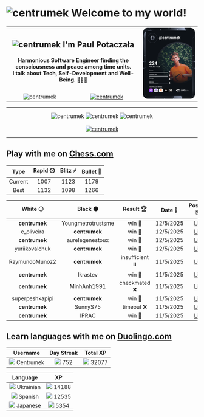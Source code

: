 <h1>
  <img
    src="https://emojis.slackmojis.com/emojis/images/1531849430/4246/blob-sunglasses.gif"
    width="30"
    alt="centrumek"
  />
  Welcome to my world!
</h1>

<table>
  <tbody>
    <tr>
      <td align="center" width="70%" colspan="2">
        <h2>
          <img
            src="https://raw.githubusercontent.com/MartinHeinz/MartinHeinz/master/wave.gif"
            width="30px"
            alt="centrumek"
          />
          I'm Paul Potaczała
        </h2>
        <h4>
          Harmonious Software Engineer finding the consciousness and peace among time units.
          <br/>
          I talk about Tech, Self-Development and Well-Being. 🌿🧘🚀
        </h4>
      </td>
      <td width="30%" rowspan="2">
        <a href="https://app.daily.dev/centrumek">
          <img
            src="./devcard.svg"
            alt="centrumek"
          />
        </a>
      </td>
    </tr>
    <tr align="center">
      <td>
        <img
          src="https://komarev.com/ghpvc/?username=centrumek&label=visitors&color=0e75b6&style=flat"
          alt="centrumek"
        >
      </td>
      <td>
        <a href="https://stackoverflow.com/users/14496012/centrumek">
          <img
            src="https://stackoverflow.com/users/flair/14496012.png?theme=dark"
            alt="centrumek"
          >
        </a>
      </td>
    </tr>
  </tbody>
</table>

---
<div align="center">
  <img 
    src="https://github-readme-stats.vercel.app/api?username=centrumek&show_icons=true&count_private=true&theme=dark&hide_border=true&hide=issues,contribs&bg_color=00000000"
    alt="centrumek"
  />
  <img
    src="https://github-readme-stats.vercel.app/api/top-langs/?username=centrumek&layout=compact&hide_border=true&theme=dark&bg_color=00000000&langs_count=6&exclude_repo=air-statistic-app"
    alt="centrumek"
  />
  <img 
    src="https://github-readme-streak-stats.herokuapp.com?user=centrumek&theme=dark&hide_border=true&background=FFFFFF00"
    alt="centrumek"
  />
  <br/>
  <br/>
  <a href="https://www.buymeacoffee.com/centrumek">
    <img
      src="https://cdn.buymeacoffee.com/buttons/v2/default-orange.png"
      height="50"
      width="210"
      alt="centrumek"
    />
  </a>
</div>

---

## Play with me on [Chess.com](https://www.chess.com/member/centrumek)

<div align="center">
<!--START_SECTION:chessStats-->
<!-- Automatically generated with https://github.com/Balastrong/chess-stats-action -->

| Type | Rapid ⏲️ | Blitz ⚡ | Bullet 🔫 |
|:---:|:---:|:---:|:---:|
| Current | 1007 | 1123 | 1179 |
| Best | 1132 | 1098 | 1266 |

| White ⚪ | Black ⚫ | Result 🏆 | Date 📅 | Position 🗺️ | Type 🕕 |
|:---:|:---:|:---:|:---:|:---:|:---:|
| **centrumek** | Youngmetrotrustsme | win 🥇 | 12/5/2025 | <a href="http://www.ee.unb.ca/cgi-bin/tervo/fen.pl?select=8/1K6/8/8/8/5Q1k/5Q2/8 b - - 3 54">Link</a> | Blitz |
| e_oliveira | **centrumek** | win 🥇 | 12/5/2025 | <a href="http://www.ee.unb.ca/cgi-bin/tervo/fen.pl?select=1r6/1p3p2/4b2p/p1k3p1/8/3B4/PbN2PPP/6K1 w - - 0 26">Link</a> | Blitz |
| **centrumek** | aurelegenestoux | win 🥇 | 12/5/2025 | <a href="http://www.ee.unb.ca/cgi-bin/tervo/fen.pl?select=8/8/8/3p3P/6Q1/8/8/1K5k b - - 0 49">Link</a> | Blitz |
| yuriikovalchuk | **centrumek** | win 🥇 | 12/5/2025 | <a href="http://www.ee.unb.ca/cgi-bin/tervo/fen.pl?select=5r2/ppp3pp/6k1/2b1n3/8/7P/PPPB1PP1/5RK1 w - - 0 18">Link</a> | Blitz |
| RaymundoMunoz2 | **centrumek** | insufficient ⏸️ | 11/5/2025 | <a href="http://www.ee.unb.ca/cgi-bin/tervo/fen.pl?select=8/8/8/8/8/8/8/3K2k1 w - - 0 62">Link</a> | Blitz |
| **centrumek** | lkrastev | win 🥇 | 11/5/2025 | <a href="http://www.ee.unb.ca/cgi-bin/tervo/fen.pl?select=r4rk1/p4ppp/1pb5/8/2BPnPP1/1PP4P/PQK4R/R6q w - - 3 26">Link</a> | Blitz |
| **centrumek** | MinhAnh1991 | checkmated ❌ | 11/5/2025 | <a href="http://www.ee.unb.ca/cgi-bin/tervo/fen.pl?select=4k2r/Rpp2pp1/7p/3p4/3Pn3/4Pb2/1R3P1P/2B1K1q1 w k - 8 23">Link</a> | Blitz |
| superpeshkapipi | **centrumek** | win 🥇 | 11/5/2025 | <a href="http://www.ee.unb.ca/cgi-bin/tervo/fen.pl?select=1r3rk1/5p2/4p1p1/5q2/5PK1/R7/R5P1/8 w - - 1 36">Link</a> | Blitz |
| **centrumek** | SunnyS75 | timeout ❌ | 11/5/2025 | <a href="http://www.ee.unb.ca/cgi-bin/tervo/fen.pl?select=8/6KP/8/8/6r1/5k2/8/8 w - - 15 58">Link</a> | Blitz |
| **centrumek** | IPRAC | win 🥇 | 11/5/2025 | <a href="http://www.ee.unb.ca/cgi-bin/tervo/fen.pl?select=8/7p/2p5/1k2p3/1p2P2P/1Q2B3/5PP1/R5K1 b - - 3 47">Link</a> | Bullet |

<!--END_SECTION:chessStats-->
</div>

## Learn languages with me on [Duolingo.com](https://www.duolingo.com/profile/Centrumek)

<div align="center">
<!--START_SECTION:duolingoStats-->
<!-- Automatically generated with https://github.com/centrumek/duolingo-readme-stats-->

| Username | Day Streak | Total XP |
|:---:|:---:|:---:|
| <img src="https://raw.githubusercontent.com/centrumek/duolingo-readme-stats/main/assets/duolingo.png" height="12"> Centrumek | <img src="https://raw.githubusercontent.com/centrumek/duolingo-readme-stats/main/assets/streakinactive.svg" height="12"> 752 | <img src="https://raw.githubusercontent.com/centrumek/duolingo-readme-stats/main/assets/xp.svg" height="12"> 32077 | <img src="https://raw.githubusercontent.com/centrumek/duolingo-readme-stats/main/assets/xp.svg" height="12"> 0 |

| Language | XP |
|:---:|:---:|
| <img src="https://raw.githubusercontent.com/centrumek/duolingo-readme-stats/main/assets/langs/ukrainian.svg" height="12"> Ukrainian | <img src="https://raw.githubusercontent.com/centrumek/duolingo-readme-stats/main/assets/xp.svg" height="12"> 14188 |
| <img src="https://raw.githubusercontent.com/centrumek/duolingo-readme-stats/main/assets/langs/spanish.svg" height="12"> Spanish | <img src="https://raw.githubusercontent.com/centrumek/duolingo-readme-stats/main/assets/xp.svg" height="12"> 12535 |
| <img src="https://raw.githubusercontent.com/centrumek/duolingo-readme-stats/main/assets/langs/japanese.svg" height="12"> Japanese | <img src="https://raw.githubusercontent.com/centrumek/duolingo-readme-stats/main/assets/xp.svg" height="12"> 5354 |

<!--END_SECTION:duolingoStats-->
</div>
<!--
**centrumek/centrumek** is a ✨ _special_ ✨ repository because its `README.md` (this file) appears on your GitHub profile.

Here are some ideas to get you started:

- 🔭 I’m currently working on ...
- 🌱 I’m currently learning ...
- 👯 I’m looking to collaborate on ...
- 🤔 I’m looking for help with ...
- 💬 Ask me about ...
- 📫 How to reach me: ...
- 😄 Pronouns: ...
- ⚡ Fun fact: ...
-->
